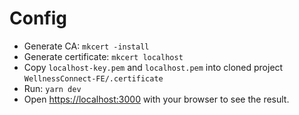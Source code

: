 # Config

- Generate CA: `mkcert -install`
- Generate certificate: `mkcert localhost`
- Copy `localhost-key.pem` and `localhost.pem` into cloned project `WellnessConnect-FE/.certificate`
- Run: `yarn dev`
- Open [https://localhost:3000](https://localhost:3000) with your browser to see the result.

